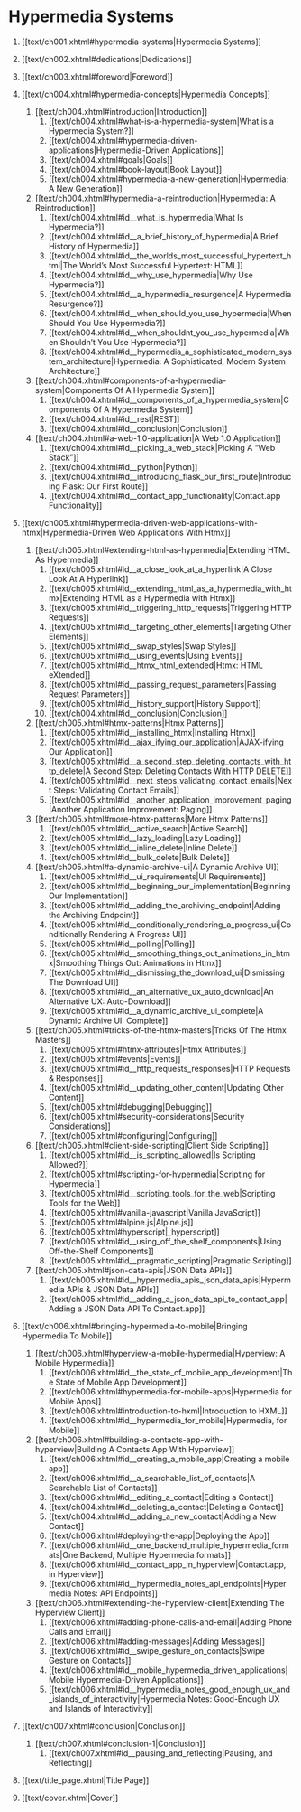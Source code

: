    

# Hypermedia Systems

1.  [[text/ch001.xhtml#hypermedia-systems|Hypermedia Systems]]
2.  [[text/ch002.xhtml#dedications|Dedications]]
3.  [[text/ch003.xhtml#foreword|Foreword]]
4.  [[text/ch004.xhtml#hypermedia-concepts|Hypermedia Concepts]]
    1.  [[text/ch004.xhtml#introduction|Introduction]]
        1.  [[text/ch004.xhtml#what-is-a-hypermedia-system|What is a Hypermedia System?]]
        2.  [[text/ch004.xhtml#hypermedia-driven-applications|Hypermedia-Driven Applications]]
        3.  [[text/ch004.xhtml#goals|Goals]]
        4.  [[text/ch004.xhtml#book-layout|Book Layout]]
        5.  [[text/ch004.xhtml#hypermedia-a-new-generation|Hypermedia: A New Generation]]
    2.  [[text/ch004.xhtml#hypermedia-a-reintroduction|Hypermedia: A Reintroduction]]
        1.  [[text/ch004.xhtml#id__what_is_hypermedia|What Is Hypermedia?]]
        2.  [[text/ch004.xhtml#id__a_brief_history_of_hypermedia|A Brief History of Hypermedia]]
        3.  [[text/ch004.xhtml#id__the_worlds_most_successful_hypertext_html|The World’s Most Successful Hypertext: HTML]]
        4.  [[text/ch004.xhtml#id__why_use_hypermedia|Why Use Hypermedia?]]
        5.  [[text/ch004.xhtml#id__a_hypermedia_resurgence|A Hypermedia Resurgence?]]
        6.  [[text/ch004.xhtml#id__when_should_you_use_hypermedia|When Should You Use Hypermedia?]]
        7.  [[text/ch004.xhtml#id__when_shouldnt_you_use_hypermedia|When Shouldn’t You Use Hypermedia?]]
        8.  [[text/ch004.xhtml#id__hypermedia_a_sophisticated_modern_system_architecture|Hypermedia: A Sophisticated, Modern System Architecture]]
    3.  [[text/ch004.xhtml#components-of-a-hypermedia-system|Components Of A Hypermedia System]]
        1.  [[text/ch004.xhtml#id__components_of_a_hypermedia_system|Components Of A Hypermedia System]]
        2.  [[text/ch004.xhtml#id__rest|REST]]
        3.  [[text/ch004.xhtml#id__conclusion|Conclusion]]
    4.  [[text/ch004.xhtml#a-web-1.0-application|A Web 1.0 Application]]
        1.  [[text/ch004.xhtml#id__picking_a_web_stack|Picking A “Web Stack”]]
        2.  [[text/ch004.xhtml#id__python|Python]]
        3.  [[text/ch004.xhtml#id__introducing_flask_our_first_route|Introducing Flask: Our First Route]]
        4.  [[text/ch004.xhtml#id__contact_app_functionality|Contact.app Functionality]]
5.  [[text/ch005.xhtml#hypermedia-driven-web-applications-with-htmx|Hypermedia-Driven Web Applications With Htmx]]
    1.  [[text/ch005.xhtml#extending-html-as-hypermedia|Extending HTML As Hypermedia]]
        1.  [[text/ch005.xhtml#id__a_close_look_at_a_hyperlink|A Close Look At A Hyperlink]]
        2.  [[text/ch005.xhtml#id__extending_html_as_a_hypermedia_with_htmx|Extending HTML as a Hypermedia with Htmx]]
        3.  [[text/ch005.xhtml#id__triggering_http_requests|Triggering HTTP Requests]]
        4.  [[text/ch005.xhtml#id__targeting_other_elements|Targeting Other Elements]]
        5.  [[text/ch005.xhtml#id__swap_styles|Swap Styles]]
        6.  [[text/ch005.xhtml#id__using_events|Using Events]]
        7.  [[text/ch005.xhtml#id__htmx_html_extended|Htmx: HTML eXtended]]
        8.  [[text/ch005.xhtml#id__passing_request_parameters|Passing Request Parameters]]
        9.  [[text/ch005.xhtml#id__history_support|History Support]]
        10.  [[text/ch004.xhtml#id__conclusion|Conclusion]]
    2.  [[text/ch005.xhtml#htmx-patterns|Htmx Patterns]]
        1.  [[text/ch005.xhtml#id__installing_htmx|Installing Htmx]]
        2.  [[text/ch005.xhtml#id__ajax_ifying_our_application|AJAX-ifying Our Application]]
        3.  [[text/ch005.xhtml#id__a_second_step_deleting_contacts_with_http_delete|A Second Step: Deleting Contacts With HTTP DELETE]]
        4.  [[text/ch005.xhtml#id__next_steps_validating_contact_emails|Next Steps: Validating Contact Emails]]
        5.  [[text/ch005.xhtml#id__another_application_improvement_paging|Another Application Improvement: Paging]]
    3.  [[text/ch005.xhtml#more-htmx-patterns|More Htmx Patterns]]
        1.  [[text/ch005.xhtml#id__active_search|Active Search]]
        2.  [[text/ch005.xhtml#id__lazy_loading|Lazy Loading]]
        3.  [[text/ch005.xhtml#id__inline_delete|Inline Delete]]
        4.  [[text/ch005.xhtml#id__bulk_delete|Bulk Delete]]
    4.  [[text/ch005.xhtml#a-dynamic-archive-ui|A Dynamic Archive UI]]
        1.  [[text/ch005.xhtml#id__ui_requirements|UI Requirements]]
        2.  [[text/ch005.xhtml#id__beginning_our_implementation|Beginning Our Implementation]]
        3.  [[text/ch005.xhtml#id__adding_the_archiving_endpoint|Adding the Archiving Endpoint]]
        4.  [[text/ch005.xhtml#id__conditionally_rendering_a_progress_ui|Conditionally Rendering A Progress UI]]
        5.  [[text/ch005.xhtml#id__polling|Polling]]
        6.  [[text/ch005.xhtml#id__smoothing_things_out_animations_in_htmx|Smoothing Things Out: Animations in Htmx]]
        7.  [[text/ch005.xhtml#id__dismissing_the_download_ui|Dismissing The Download UI]]
        8.  [[text/ch005.xhtml#id__an_alternative_ux_auto_download|An Alternative UX: Auto-Download]]
        9.  [[text/ch005.xhtml#id__a_dynamic_archive_ui_complete|A Dynamic Archive UI: Complete]]
    5.  [[text/ch005.xhtml#tricks-of-the-htmx-masters|Tricks Of The Htmx Masters]]
        1.  [[text/ch005.xhtml#htmx-attributes|Htmx Attributes]]
        2.  [[text/ch005.xhtml#events|Events]]
        3.  [[text/ch005.xhtml#id__http_requests_responses|HTTP Requests & Responses]]
        4.  [[text/ch005.xhtml#id__updating_other_content|Updating Other Content]]
        5.  [[text/ch005.xhtml#debugging|Debugging]]
        6.  [[text/ch005.xhtml#security-considerations|Security Considerations]]
        7.  [[text/ch005.xhtml#configuring|Configuring]]
    6.  [[text/ch005.xhtml#client-side-scripting|Client Side Scripting]]
        1.  [[text/ch005.xhtml#id__is_scripting_allowed|Is Scripting Allowed?]]
        2.  [[text/ch005.xhtml#scripting-for-hypermedia|Scripting for Hypermedia]]
        3.  [[text/ch005.xhtml#id__scripting_tools_for_the_web|Scripting Tools for the Web]]
        4.  [[text/ch005.xhtml#vanilla-javascript|Vanilla JavaScript]]
        5.  [[text/ch005.xhtml#alpine.js|Alpine.js]]
        6.  [[text/ch005.xhtml#hyperscript|_hyperscript]]
        7.  [[text/ch005.xhtml#id__using_off_the_shelf_components|Using Off-the-Shelf Components]]
        8.  [[text/ch005.xhtml#id__pragmatic_scripting|Pragmatic Scripting]]
    7.  [[text/ch005.xhtml#json-data-apis|JSON Data APIs]]
        1.  [[text/ch005.xhtml#id__hypermedia_apis_json_data_apis|Hypermedia APIs & JSON Data APIs]]
        2.  [[text/ch005.xhtml#id__adding_a_json_data_api_to_contact_app|Adding a JSON Data API To Contact.app]]
6.  [[text/ch006.xhtml#bringing-hypermedia-to-mobile|Bringing Hypermedia To Mobile]]
    1.  [[text/ch006.xhtml#hyperview-a-mobile-hypermedia|Hyperview: A Mobile Hypermedia]]
        1.  [[text/ch006.xhtml#id__the_state_of_mobile_app_development|The State of Mobile App Development]]
        2.  [[text/ch006.xhtml#hypermedia-for-mobile-apps|Hypermedia for Mobile Apps]]
        3.  [[text/ch006.xhtml#introduction-to-hxml|Introduction to HXML]]
        4.  [[text/ch006.xhtml#id__hypermedia_for_mobile|Hypermedia, for Mobile]]
    2.  [[text/ch006.xhtml#building-a-contacts-app-with-hyperview|Building A Contacts App With Hyperview]]
        1.  [[text/ch006.xhtml#id__creating_a_mobile_app|Creating a mobile app]]
        2.  [[text/ch006.xhtml#id__a_searchable_list_of_contacts|A Searchable List of Contacts]]
        3.  [[text/ch006.xhtml#id__editing_a_contact|Editing a Contact]]
        4.  [[text/ch004.xhtml#id__deleting_a_contact|Deleting a Contact]]
        5.  [[text/ch004.xhtml#id__adding_a_new_contact|Adding a New Contact]]
        6.  [[text/ch006.xhtml#deploying-the-app|Deploying the App]]
        7.  [[text/ch006.xhtml#id__one_backend_multiple_hypermedia_formats|One Backend, Multiple Hypermedia formats]]
        8.  [[text/ch006.xhtml#id__contact_app_in_hyperview|Contact.app, in Hyperview]]
        9.  [[text/ch006.xhtml#id__hypermedia_notes_api_endpoints|Hypermedia Notes: API Endpoints]]
    3.  [[text/ch006.xhtml#extending-the-hyperview-client|Extending The Hyperview Client]]
        1.  [[text/ch006.xhtml#adding-phone-calls-and-email|Adding Phone Calls and Email]]
        2.  [[text/ch006.xhtml#adding-messages|Adding Messages]]
        3.  [[text/ch006.xhtml#id__swipe_gesture_on_contacts|Swipe Gesture on Contacts]]
        4.  [[text/ch006.xhtml#id__mobile_hypermedia_driven_applications|Mobile Hypermedia-Driven Applications]]
        5.  [[text/ch006.xhtml#id__hypermedia_notes_good_enough_ux_and_islands_of_interactivity|Hypermedia Notes: Good-Enough UX and Islands of Interactivity]]
7.  [[text/ch007.xhtml#conclusion|Conclusion]]
    1.  [[text/ch007.xhtml#conclusion-1|Conclusion]]
        1.  [[text/ch007.xhtml#id__pausing_and_reflecting|Pausing, and Reflecting]]

1.  [[text/title_page.xhtml|Title Page]]
2.  [[text/cover.xhtml|Cover]]